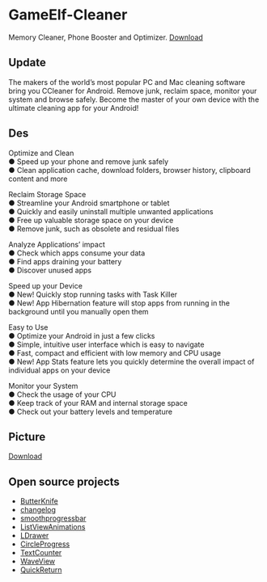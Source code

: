 # GameElf-Cleaner
Memory Cleaner, Phone Booster and Optimizer.
[Download](https://github.com/ChouEdward/GameElf-Cleaner/raw/master/gameelf%20cleaner.apk)  
## Update
The makers of the world’s most popular PC and Mac cleaning software bring you CCleaner for Android.
Remove junk, reclaim space, monitor your system and browse safely. Become the master of your own device with the ultimate cleaning app for your Android!

## Des
Optimize and Clean<br>
● Speed up your phone and remove junk safely<br>
● Clean application cache, download folders, browser history, clipboard content and more<br>


Reclaim Storage Space<br>
● Streamline your Android smartphone or tablet<br>
● Quickly and easily uninstall multiple unwanted applications<br>
● Free up valuable storage space on your device<br>
● Remove junk, such as obsolete and residual files<br>

Analyze Applications’ impact<br>
● Check which apps consume your data<br>
● Find apps draining your battery<br>
● Discover unused apps<br>

Speed up your Device<br>
● New! Quickly stop running tasks with Task Killer<br>
● New! App Hibernation feature will stop apps from running in the background until you manually open them<br>

Easy to Use<br>
● Optimize your Android in just a few clicks<br>
● Simple, intuitive user interface which is easy to navigate<br>
● Fast, compact and efficient with low memory and CPU usage<br>
● New! App Stats feature lets you quickly determine the overall impact of individual apps on your device<br>


Monitor your System<br>
● Check the usage of your CPU<br>
● Keep track of your RAM and internal storage space<br>
● Check out your battery levels and temperature<br>

## Picture
[Download](https://github.com/ChouEdward/GameElf-Cleaner/raw/master/gameelf%20cleaner.apk)

## Open source projects
* [ButterKnife](http://jakewharton.github.io/butterknife/)  
* [changelog](https://github.com/gabrielemariotti/changeloglib)  
* [smoothprogressbar](https://github.com/castorflex/SmoothProgressBar)  
* [ListViewAnimations](https://github.com/nhaarman/ListViewAnimations)  
* [LDrawer](https://github.com/ikimuhendis/LDrawer)  
* [CircleProgress](https://github.com/lzyzsd/CircleProgress)  
* [TextCounter](https://github.com/premnirmal/TextCounter)  
* [WaveView](https://github.com/john990/WaveView) 
* [QuickReturn](https://github.com/lawloretienne/QuickReturn) 
